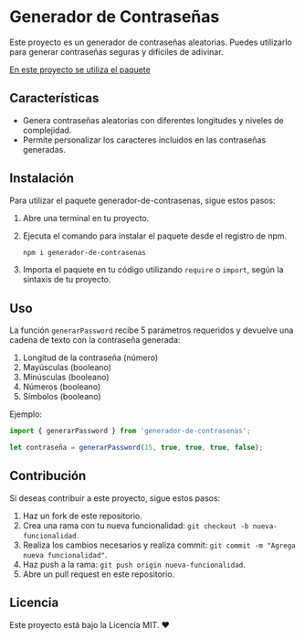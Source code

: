# Generador de Contraseñas

Este proyecto es un generador de contraseñas aleatorias. Puedes utilizarlo para generar contraseñas seguras y difíciles de adivinar.

[En este proyecto se utiliza el paquete](https://leo-spj.github.io/Password-generator-app/)

## Características

- Genera contraseñas aleatorias con diferentes longitudes y niveles de complejidad.
- Permite personalizar los caracteres incluidos en las contraseñas generadas.

## Instalación

Para utilizar el paquete generador-de-contrasenas, sigue estos pasos:

1. Abre una terminal en tu proyecto.
2. Ejecuta el comando para instalar el paquete desde el registro de npm.

    ``` bash
    npm i generador-de-contrasenas
    ```


3. Importa el paquete en tu código utilizando `require` o `import`, según la sintaxis de tu proyecto.


## Uso

La función `generarPassword` recibe 5 parámetros requeridos y devuelve una cadena de texto con la contraseña generada:

1. Longitud de la contraseña (número)
2. Mayúsculas (booleano)
3. Minúsculas (booleano)
4. Números (booleano)
5. Símbolos (booleano)

Ejemplo:

``` javascript
import { generarPassword } from 'generador-de-contrasenas';

let contraseña = generarPassword(15, true, true, true, false);
```




## Contribución

Si deseas contribuir a este proyecto, sigue estos pasos:

1. Haz un fork de este repositorio.
2. Crea una rama con tu nueva funcionalidad: `git checkout -b nueva-funcionalidad`.
3. Realiza los cambios necesarios y realiza commit: `git commit -m "Agrega nueva funcionalidad"`.
4. Haz push a la rama: `git push origin nueva-funcionalidad`.
5. Abre un pull request en este repositorio.

## Licencia

Este proyecto está bajo la Licencia MIT. ❤️
